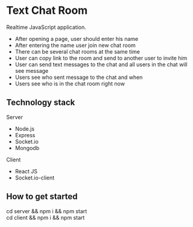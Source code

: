 # Text Chat Room

Realtime JavaScript application.

* After opening a page, user should enter his name
* After entering the name user join new chat room
* There can be several chat rooms at the same time
* User can copy link to the room and send to another user to invite him
* User can send text messages to the chat and all users in the chat will see message
* Users see who sent message to the chat and when
* Users see who is in the chat room right now

## Technology stack
Server
* Node.js
* Express  
* Socket.io
* Mongodb

Client
* React JS
* Socket.io-client

## How to get started
cd server && npm i && npm start  
cd client && npm i && npm start